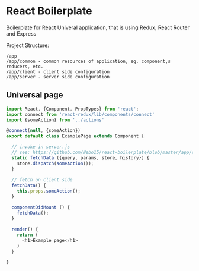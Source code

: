 # React Boilerplate

Boilerplate for React Univeral application, that is using Redux, React Router and Express

Project Structure: 

```
/app
/app/common - common resources of application, eg. component,s reducers, etc.
/app/client - client side configuration
/app/server - server side configuration
```

## Universal page

```js
import React, {Component, PropTypes} from 'react';
import connect from 'react-redux/lib/components/connect'
import {someAction} from '../actions'

@connect(null, {someAction})
export default class ExamplePage extends Component {

  // invoke in server.js 
  // see: https://github.com/Nebo15/react-boilerplate/blob/master/app/server/server.js#L92
  static fetchData ({query, params, store, history}) {
    store.dispatch(someAction());
  }
  
  // fetch on client side
  fetchData() {
    this.props.someAction();
  }

  componentDidMount () {
    fetchData();
  }
  
  render() {
    return (
      <h1>Example page</h1>
    )
  }

}

```
